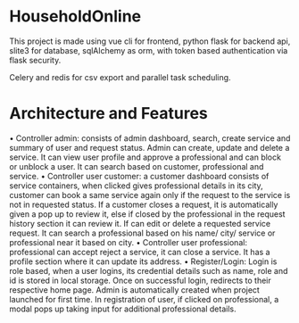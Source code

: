 # HouseholdOnline
This project is made using vue cli for frontend, python flask for backend api, slite3 for database, sqlAlchemy as orm, with token based authentication via flask security.

 Celery and redis for csv export and parallel task scheduling.

# Architecture and Features
•	Controller admin: consists of admin dashboard, search, create service and summary of user and request status. Admin can create, update and delete a service. It can view user profile and approve a professional and can block or unblock a user. It can search based on customer, professional and service.
•	Controller user customer: a customer dashboard consists of service containers, when clicked gives professional details in its city, customer can book a same service again only if the request to the service is not in requested status. If a customer closes a request, it is automatically given a pop up to review it, else if closed by the professional in the request history section it can review it. If can edit or delete a requested service request. It can search a professional based on his name/ city/ service or professional near it based on city.
•	Controller user professional: professional can accept reject a service, it can close a service. It has a profile section where it can update its address.
•	Register/Login: Login is role based, when a user logins, its credential details such as name, role and id is stored in local storage. Once on successful login, redirects to their respective home page. Admin is automatically created when project launched for first time. In registration of user, if clicked on professional, a modal pops up taking input for additional professional details.
